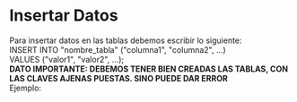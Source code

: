 <h1>Insertar Datos</h1>
Para insertar datos en las tablas debemos escribir lo siguiente:<br/>
INSERT INTO "nombre_tabla" ("columna1", "columna2", ...)<br/>
VALUES ("valor1", "valor2", ...);<br/>
<b>DATO IMPORTANTE: DEBEMOS TENER BIEN CREADAS LAS TABLAS, CON LAS CLAVES AJENAS PUESTAS. SINO PUEDE DAR ERROR</b><br/>
Ejemplo:<br/>
